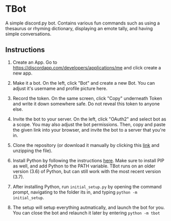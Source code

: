 # TBot
A simple discord.py bot. Contains various fun commands such as using a thesaurus or rhyming dictionary, displaying an emote tally, and having simple conversations.




## Instructions
1) Create an App.
    Go to https://discordapp.com/developers/applications/me and click create a new app.
   
2) Make it a bot.
    On the left, click "Bot" and create a new Bot. You can adjust it's username and profile picture here.

3) Record the token.
    On the same screen, click "Copy" underneath Token and write it down somewhere safe. Do not reveal this token to anyone else.

4) Invite the bot to your server.
   On the left, click "OAuth2" and select bot as a scope. You may also adjust the bot permissions. Then, copy and paste the given    link into your browser, and invite the bot to a server that you're in.
   
5) Clone the repository (or download it manually by clicking this [link](https://github.com/trevor-pope/TBot/archive/master.zip) and unzipping the file).

6) Install Python by following the instructions [here](https://www.python.org/downloads/). Make sure to install PIP as well, and add Python to the PATH variable. TBot runs on an older version (3.6) of Python, but can still work with the most recent version (3.7).

7) After installing Python, run ```initial_setup.py``` by opening the command prompt, navigating to the folder its in, and typing ```python -m initial_setup```.

8) The setup will setup everything autmatically, and launch the bot for you. You can close the bot and relaunch it later by entering ```python -m tbot```
